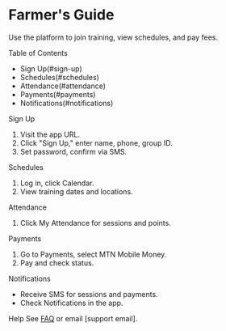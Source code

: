 
# Farmer's Guide

Use the platform to join training, view schedules, and pay fees.

Table of Contents
- Sign Up(#sign-up)
- Schedules(#schedules)
- Attendance(#attendance)
- Payments(#payments)
- Notifications(#notifications)

Sign Up
1. Visit the app URL.
2. Click "Sign Up," enter name, phone, group ID.
3. Set password, confirm via SMS.

Schedules
1. Log in, click Calendar.
2. View training dates and locations.

Attendance
1. Click My Attendance for sessions and points.

Payments
1. Go to Payments, select MTN Mobile Money.
2. Pay and check status.

Notifications
- Receive SMS for sessions and payments.
- Check Notifications in the app.

Help
See [FAQ](./../../faq/faq.md) or email [support email].
